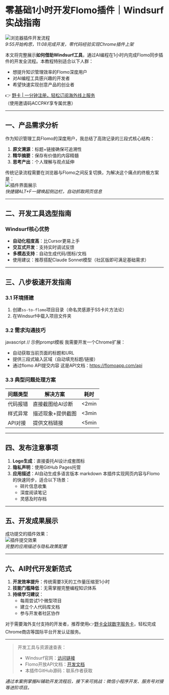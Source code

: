 # 零基础1小时开发Flomo插件｜Windsurf实战指南

![浏览器插件开发流程](https://inews.gtimg.com/om_bt/O6d9U2yJSM9XoOFEXokY9HwHaOqZVfDrF24SDJQR1twcAAA/641)  
*9:55开始构思，11:08完成开发，零代码经验实现Chrome插件上架*

本文将完整展示**如何借助Windsurf工具**，通过AI编程在1小时内完成Flomo同步插件的开发全流程。本教程特别适合以下人群：
- 想提升知识管理效率的Flomo深度用户
- 对AI编程工具感兴趣的开发者
- 希望快速实现创意产品的创业者

👉 [野卡 | 一分钟注册，轻松订阅海外线上服务](https://bbtdd.com/yeka)（使用邀请码ACCPAY享专属优惠）

---

## 一、产品需求分析
作为知识管理工具Flomo的深度用户，我总结了高效记录的三段式核心结构：
1. **原文溯源**：标题+链接确保可追溯性
2. **精华摘要**：保存有价值的内容精髓
3. **思考产出**：个人理解与观点延伸

传统记录流程需要在浏览器与Flomo之间反复切换，为解决这个痛点的终极方案是：  
![插件界面展示](https://inews.gtimg.com/om_bt/OyGLBWI2SL_Ef_V2TzNkfGInm5Gkn9m6EHcV8aurG_LE8AA/641)  
*快捷键ALT+F一键唤起侧边栏，自动抓取网页信息*

---

## 二、开发工具选型指南
### Windsurf核心优势
- **自动化程度高**：比Cursor更易上手
- **交互式开发**：支持实时调试反馈
- **多模态支持**：自动生成代码/图标/文档
- 使用建议：推荐搭配Claude Sonnet模型（社区版即可满足基础需求）

---

## 三、八步极速开发指南
### 3.1 环境搭建
1. 创建`ss-to-flomo`项目目录（命名灵感源于SS卡片方法论）
2. 在Windsurf中载入项目文件夹

### 3.2 需求沟通技巧
javascript
// 示例prompt模板
我需要开发一个Chrome扩展：
- 自动获取当前页面的标题和URL
- 提供三段式输入区域（自动填充标题/链接）
- 通过flomo API提交内容
这是API文档：https://flomoapp.com/api


### 3.3 典型问题处理方案
| 问题类型 | 解决方案 | 耗时 |
|---------|----------|-----|
| 代码报错 | 直接截图给AI诊断 | <2min |
| 样式异常 | 描述现象+提供截图 | <3min | 
| API对接 | 提供文档链接 | <5min |

---

## 四、发布注意事项
1. **Logo生成**：直接委托AI设计成套图标
2. **隐私声明**：使用GitHub Pages托管
3. **应用描述**：AI自动生成多语言版本
   markdown
   本插件实现网页内容与Flomo的快速同步，适合以下场景：
   - 碎片信息收集
   - 深度阅读笔记
   - 灵感及时存档
   

---

## 五、开发成果展示
成功提交的插件效果：  
![插件提交效果](https://inews.gtimg.com/om_bt/OcCeVhCJ_BLaxvUSq-77Ril-bz1_W3AvVy8On72vx0FhIAA/641)  
*完整的应用描述与隐私政策配置*

---

## 六、AI时代开发新范式
1. **开发效率提升**：传统需要3天的工作量压缩至1小时
2. **技能门槛降低**：无需掌握完整编程知识体系
3. **持续学习建议**：
   - 每周尝试1个微型项目 
   - 建立个人代码库文档
   - 参与开发者社区协作

对于需要海外支付支持的开发者，推荐使用👉[野卡全球数字服务卡](https://bbtdd.com/yeka)，轻松完成Chrome商店等国际平台开发认证服务。

---

> 开发工具与资源速查表：  
> - Windsurf官网：[访问链接](https://bbtdd.com/yeka)  
> - Flomo开放API文档：[开发文档](https://bbtdd.com/yeka)  
> - 本插件GitHub源码：联系作者获取  

*通过本案例掌握AI辅助开发流程后，接下来可挑战：微信小程序开发、服务号对接等进阶项目。*